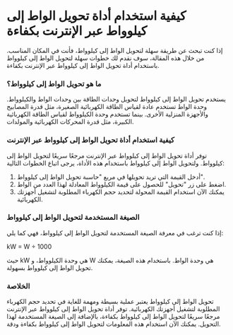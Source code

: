 كيفية استخدام أداة تحويل الواط إلى كيلوواط عبر الإنترنت بكفاءة
==============================================================

إذا كنت تبحث عن طريقة سهلة لتحويل الواط إلى كيلوواط، فأنت في المكان المناسب. من خلال هذه المقالة، سوف نقدم لك خطوات سهلة لتحويل الواط إلى كيلوواط باستخدام أداة تحويل الواط إلى كيلوواط عبر الإنترنت بكفاءة.

### ما هو تحويل الواط إلى كيلوواط؟

يستخدم تحويل الواط إلى كيلوواط لتحويل وحدات الطاقة بين وحدات الواط والكيلوواط. وحدة الواط تستخدم عادة لقياس الطاقة الكهربائية الصغيرة، مثل قدرة المصابيح والأجهزة المنزلية الأخرى. بينما تستخدم وحدة الكيلوواط لقياس الطاقة الكهربائية الكبيرة، مثل قدرة المحركات الكهربائية والمولدات.

### كيفية استخدام أداة تحويل الواط إلى كيلوواط عبر الإنترنت

توفر أداة تحويل الواط إلى كيلوواط عبر الإنترنت مرجعًا سريعًا لتحويل الواط إلى كيلوواط. ولتحويل الواط إلى كيلوواط باستخدام هذه الأداة، يرجى اتباع الخطوات التالية:

1. أدخل القيمة التي تريد تحويلها في مربع "حاسبة تحويل الواط إلى كيلوواط".
2. اضغط على زر "تحويل" للحصول على قيمة الكيلوواط المعادلة لهذا العدد من الواط.
3. يمكنك الآن استخدام القيمة المحولة لتحديد حجم الكهرباء المطلوبة لتشغيل أجهزتك الكهربائية.

### الصيغة المستخدمة لتحويل الواط إلى كيلوواط

إذا كنت ترغب في معرفة الصيغة المستخدمة لتحويل الواط إلى كيلوواط، فهي كما يلي:

kW = W ÷ 1000

حيث kW هي وحدة الكيلوواط، و W هي وحدة الواط. باستخدام هذه الصيغة، يمكنك تحويل الواط إلى كيلوواط بسهولة.

### الخلاصة

تحويل الواط إلى كيلوواط يعتبر عملية بسيطة ومهمة للغاية في تحديد حجم الكهرباء المطلوبة لتشغيل أجهزتك الكهربائية. توفر أداة تحويل الواط إلى كيلوواط عبر الإنترنت مرجعًا سريعًا لتحويل الواط إلى كيلوواط بكفاءة، بالإضافة إلى الصيغة المستخدمة لهذا التحويل. يمكنك الآن استخدام هذه المعلومات لتحويل الواط إلى كيلوواط بكفاءة ودقة.